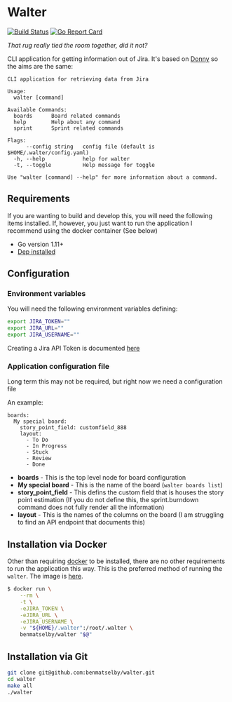 # Walter

[![Build Status](https://travis-ci.org/benmatselby/walter.png?branch=master)](https://travis-ci.org/benmatselby/walter)
[![Go Report Card](https://goreportcard.com/badge/github.com/benmatselby/walter?style=flat-square)](https://goreportcard.com/report/github.com/benmatselby/walter)

_That rug really tied the room together, did it not?_

CLI application for getting information out of Jira. It's based on [Donny](https://github.com/benmatselby/donny) so the aims are the same:

```
CLI application for retrieving data from Jira

Usage:
  walter [command]

Available Commands:
  boards      Board related commands
  help        Help about any command
  sprint      Sprint related commands

Flags:
      --config string   config file (default is $HOME/.walter/config.yaml)
  -h, --help            help for walter
  -t, --toggle          Help message for toggle

Use "walter [command] --help" for more information about a command.
```

## Requirements

If you are wanting to build and develop this, you will need the following items installed. If, however, you just want to run the application I recommend using the docker container (See below)

* Go version 1.11+
* [Dep installed](https://github.com/golang/dep)

## Configuration

### Environment variables

You will need the following environment variables defining:

```bash
export JIRA_TOKEN=""
export JIRA_URL=""
export JIRA_USERNAME=""
```

Creating a Jira API Token is documented [here](https://confluence.atlassian.com/cloud/api-tokens-938839638.html)

### Application configuration file

Long term this may not be required, but right now we need a configuration file

An example:

```
boards:
  My special board:
    story_point_field: customfield_888
    layout:
      - To Do
      - In Progress
      - Stuck
      - Review
      - Done
```

- **boards** - This is the top level node for board configuration
- **My special board** - This is the name of the board (`walter boards list`)
- **story_point_field** - This defins the custom field that is houses the story point estimation (If you do not define this, the sprint.burndown command does not fully render all the information)
- **layout** - This is the names of the columns on the board (I am struggling to find an API endpoint that documents this)

## Installation via Docker

Other than requiring [docker](http://docker.com) to be installed, there are no other requirements to run the application this way. This is the preferred method of running the `walter`. The image is [here](https://hub.docker.com/r/benmatselby/walter/).

```bash
$ docker run \
    --rm \
    -t \
    -eJIRA_TOKEN \
    -eJIRA_URL \
    -eJIRA_USERNAME \
    -v "${HOME}/.walter":/root/.walter \
    benmatselby/walter "$@"
```

## Installation via Git

```bash
git clone git@github.com:benmatselby/walter.git
cd walter
make all
./walter
```
